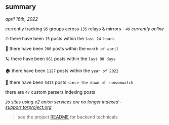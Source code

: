 
## summary
_april 16th, 2022_

currently tracking `95` groups across `135` relays & mirrors - _`49` currently online_

⏲ there have been `15` posts within the `last 24 hours`

🦈 there have been `206` posts within the `month of april`

🪐 there have been `961` posts within the `last 90 days`

🏚 there have been `1127` posts within the `year of 2022`

🦕 there have been `3413` posts `since the dawn of ransomwatch`

there are `47` custom parsers indexing posts

_`20` sites using v2 onion services are no longer indexed - [support.torproject.org](https://support.torproject.org/onionservices/v2-deprecation/)_

> see the project [README](https://github.com/thetanz/ransomwatch#ransomwatch--) for backend technicals
